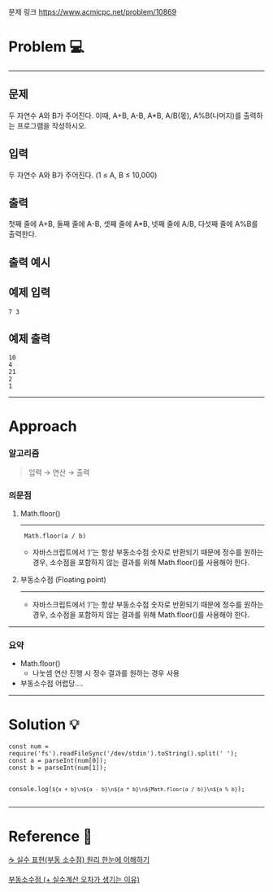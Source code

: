<p>문제 링크
<a href="https://www.acmicpc.net/problem/10869">https://www.acmicpc.net/problem/10869</a></p>
<h1 id="problem-💻">Problem 💻</h1>
<hr />
<h2 id="문제">문제</h2>
<p>두 자연수 A와 B가 주어진다. 이때, A+B, A-B, A*B, A/B(몫), A%B(나머지)를 출력하는 프로그램을 작성하시오. </p>
<h2 id="입력">입력</h2>
<p>두 자연수 A와 B가 주어진다. (1 ≤ A, B ≤ 10,000)</p>
<h2 id="출력">출력</h2>
<p>첫째 줄에 A+B, 둘째 줄에 A-B, 셋째 줄에 A*B, 넷째 줄에 A/B, 다섯째 줄에 A%B를 출력한다.</p>
<h2 id="출력-예시">출력 예시</h2>
<h2 id="예제-입력">예제 입력</h2>
<pre><code>7 3</code></pre><h2 id="예제-출력">예제 출력</h2>
<pre><code>10
4
21
2
1</code></pre><hr />
<h1 id="approach">Approach</h1>
<h3 id="알고리즘">알고리즘</h3>
<blockquote>
<p>입력 → 연산 → 출력</p>
</blockquote>
<h3 id="의문점">의문점</h3>
<ol>
<li><p>Math.floor()</p>
<hr />
<pre><code class="language-jsx"> Math.floor(a / b)</code></pre>
<ul>
<li>자바스크립트에서 ‘/’는 항상 부동소수점 숫자로 반환되기 때문에 정수를 원하는 경우, 소수점을 포함하지 않는 결과를 위해 Math.floor()를 사용해야 한다.</li>
</ul>
</li>
<li><p>부동소수점 (Floating point)</p>
<hr />
<ul>
<li>자바스크립트에서 ‘/’는 항상 부동소수점 숫자로 반환되기 때문에 정수를 원하는 경우, 소수점을 포함하지 않는 결과를 위해 Math.floor()를 사용해야 한다.</li>
</ul>
</li>
</ol>
<hr />
<h3 id="요약">요약</h3>
<ul>
<li>Math.floor()<ul>
<li>나눗셈 연산 진행 시 정수 결과를 원하는 경우 사용</li>
</ul>
</li>
<li>부동소수점 어렵당….</li>
</ul>
<hr />
<h1 id="solution-💡">Solution 💡</h1>
<pre><code class="language-jsx">const num = require('fs').readFileSync('/dev/stdin').toString().split(' ');
const a = parseInt(num[0]);
const b = parseInt(num[1]);

console.log(`${a + b}\n${a - b}\n${a * b}\n${Math.floor(a / b)}\n${a % b}`);</code></pre>
<hr />
<h1 id="reference-📄">Reference 📄</h1>
<p><a href="https://inpa.tistory.com/entry/JAVA-%E2%98%95-%EC%8B%A4%EC%88%98-%ED%91%9C%ED%98%84%EB%B6%80%EB%8F%99-%EC%86%8C%EC%88%98%EC%A0%90-%EC%9B%90%EB%A6%AC-%ED%95%9C%EB%88%88%EC%97%90-%EC%9D%B4%ED%95%B4%ED%95%98%EA%B8%B0">☕ 실수 표현(부동 소수점) 원리 한눈에 이해하기</a></p>
<p><a href="https://www.youtube.com/watch?v=ZQDsWySjY6g">부동소수점 (+ 실수계산 오차가 생기는 이유)</a></p>